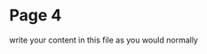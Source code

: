 <h1>Page 4</h1>
<p>write your content in this file as you would normally</p>
<script src="https://h5p.org/sites/all/modules/h5p/library/js/h5p-resizer.js" charset="UTF-8"></script>
